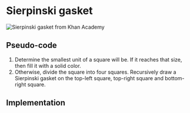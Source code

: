 # Sierpinski gasket

![Sierpinski gasket from Khan Academy](https://s3.amazonaws.com/ka-cs-algorithms/sierpinski-full-6.jpg)

## Pseudo-code

1. Determine the smallest unit of a square will be. If it reaches that size, then fill it with a solid color.
2. Otherwise, divide the square into four squares. Recursively draw a Sierpinski gasket on the top-left square, top-right square and bottom-right square.


## Implementation

[](codepen://cuadraman/yezmEd?height=440)